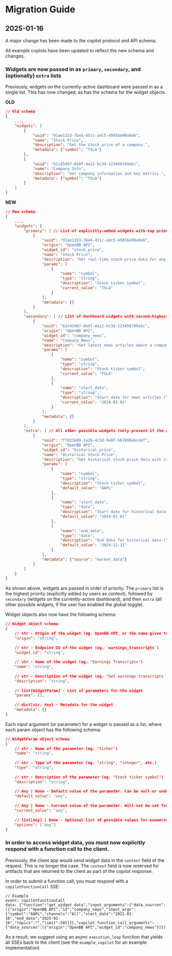 # Migration Guide

## 2025-01-16

A major change has been made to the copilot protocol and API schema.

All example copiots have been updated to reflect the new schema and changes.

### Widgets are now passed in as `primary`, `secondary`, and (optionally) `extra` lists
Previously, widgets on the currently-active dashboard were passed in as a single list. This has now changed, as has the schema for the widget objects.

**OLD**
```json
// Old schema
{
    ...,
    "widgets": [
        {
            "uuid": "91ae1153-7b4d-451c-adc5-49856e90a0e6",
            "name": "Stock Price", 
            "description": "Get the stock price of a company.",
            "metadata": {"symbol": "TSLA"}
        },
        {
            "uuid": "b2c45d67-8e9f-4a12-bc3d-123456789abc",
            "name": "Company Info",
            "description": "Get company information and key metrics.",
            "metadata": {"symbol": "TSLA"}
        }
    ]
}
```

**NEW**
```json
// New schema
{
    ...,
    "widgets": {
        "primary": [ // List of explicitly-added widgets with top priority
            {
                "uuid": "91ae1153-7b4d-451c-adc5-49856e90a0e6",
                "origin": "OpenBB API",
                "widget_id": "stock_price",
                "name": "Stock Price",
                "description": "Get real-time stock price data for any ticker",
                "params": [
                    {
                        "name": "symbol",
                        "type": "string",
                        "description": "Stock ticker symbol",
                        "current_value": "TSLA"
                    }
                ],
                "metadata": {}
            }
        ],
        "secondary": [ // List of dashboard widgets with second-highest priority
            {
                "uuid": "b2c45d67-8e9f-4a12-bc3d-123456789abc",
                "origin": "OpenBB API",
                "widget_id": "company_news",
                "name": "Company News",
                "description": "Get latest news articles about a company",
                "params": [
                    {
                        "name": "symbol",
                        "type": "string",
                        "description": "Stock ticker symbol",
                        "current_value": "TSLA"
                    },
                    {
                        "name": "start_date",
                        "type": "string",
                        "description": "Start date for news articles (YYYY-MM-DD)",
                        "current_value": "2024-01-01"
                    }
                ],
                "metadata": {}
            }
        ],
        "extra": [ // All other possible widgets (only present if the global toggle is enabled)
            {
                "uuid": "f7d23e89-1a2b-4c3d-9e8f-567890abcdef",
                "origin": "OpenBB API",
                "widget_id": "historical_price",
                "name": "Historical Stock Price",
                "description": "Get historical stock price data with customizable date range",
                "params": [
                    {
                        "name": "symbol",
                        "type": "string", 
                        "description": "Stock ticker symbol",
                        "default_value": "AAPL"
                    },
                    {
                        "name": "start_date",
                        "type": "date",
                        "description": "Start date for historical data (YYYY-MM-DD)",
                        "default_value": "2024-01-01"
                    },
                    {
                        "name": "end_date", 
                        "type": "date",
                        "description": "End date for historical data (YYYY-MM-DD)",
                        "default_value": "2024-12-31"
                    }
                ],
                "metadata": {"source": "market_data"}
            }
        ]
    }
}
```

As shown above, widgets are passed in order of priority. The `primary` list is
the highest priority (explicitly added by users as context), followed by
`secondary` (widgets on the currently-active dashboard), and then `extra` (all
other possible widgets, if the user has enabled the global toggle).

Widget objects also now have the following schema:
```json
// Widget object schema
{
    // str - Origin of the widget (eg. OpenBB API, or the name given to a custom backend)
    "origin": "string",
    
    // str - Endpoint ID of the widget (eg. `earnings_transcripts`)
    "widget_id": "string", 
    
    // str - Name of the widget (eg. "Earnings Transcripts")
    "name": "string",
    
    // str - Description of the widget (eg. "Get earnings transcripts for a company")
    "description": "string",
    
    // list[WidgetParam] - List of parameters for the widget
    "params": [],
    
    // dict[str, Any] - Metadata for the widget
    "metadata": {}
}
```

Each input argument (or parameter) for a widget is passed as a list, where each param object has the following schema:

```json
// WidgetParam object schema
{
    // str - Name of the parameter (eg. "ticker")
    "name": "string",
    
    // str - Type of the parameter (eg. "string", "integer", etc.)
    "type": "string",
    
    // str - Description of the parameter (eg. "Stock ticker symbol")
    "description": "string",
    
    // Any | None - Default value of the parameter. Can be null or undefined
    "default_value": "any",
    
    // Any | None - Current value of the parameter. Will not be set for 'extra' widgets
    "current_value": "any",
    
    // list[Any] | None - Optional list of possible values for enumeration parameters
    "options": ["any"]
}
```

### In order to access widget data, you must now explicitly respond with a function call to the client.

Previously, the client app would send widget data in the `context` field of the
request. This is no longer the case. The `context` field is now reserved for
artifacts that are returned to the client as part of the copilot response.

In order to submit a function call, you must respond with a `copilotFunctionCall` SSE:

```
// Example
event: copilotFunctionCall
data: {"function":"get_widget_data","input_arguments":{"data_sources":[{"origin":"OpenBB API","id":"company_news","input_args":{"symbol":"AAPL","channels":"All","start_date":"2021-01-16","end_date":"2025-01-16","topics":"","limit":50}}]},"copilot_function_call_arguments":{"data_sources":[{"origin":"OpenBB API","widget_id":"company_news"}]}}
```

As a result, we suggest using an async `execution_loop` function that yields all
SSEs back to the client (see the `example_copilot` for an example implementation)
